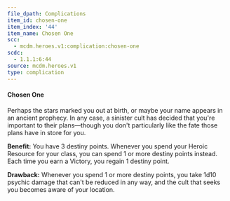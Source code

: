 ```yaml
---
file_dpath: Complications
item_id: chosen-one
item_index: '44'
item_name: Chosen One
scc:
  - mcdm.heroes.v1:complication:chosen-one
scdc:
  - 1.1.1:6:44
source: mcdm.heroes.v1
type: complication
---
```


#### Chosen One

Perhaps the stars marked you out at birth, or maybe your name appears in an ancient prophecy. In any case, a sinister cult has decided that you're important to their plans—though you don't particularly like the fate those plans have in store for you.

**Benefit:** You have 3 destiny points. Whenever you spend your Heroic Resource for your class, you can spend 1 or more destiny points instead. Each time you earn a Victory, you regain 1 destiny point.

**Drawback:** Whenever you spend 1 or more destiny points, you take 1d10 psychic damage that can't be reduced in any way, and the cult that seeks you becomes aware of your location.
